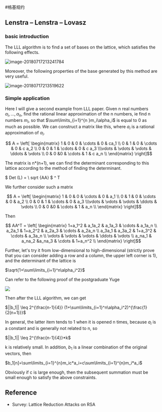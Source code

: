 
#格基规约


## Lenstra – Lenstra – Lovasz


### basic introduction


The LLL algorithm is to find a set of bases on the lattice, which satisfies the following effects.




![image-20180717213241784](figure/lll-def.png)







Moreover, the following properties of the base generated by this method are very useful.


![image-20180717213519622](figure/lll-property.png)



### Simple application


Here I will give a second example from LLL paper. Given n real numbers $\alpha_i,...,\alpha_n$, find the rational linear approximation of the n numbers, ie find n numbers $m_i$, so that $\sum\limits_{i=1}^{n }m_i\alpha_i$ is equal to 0 as much as possible. We can construct a matrix like this, where $a_i$ is a rational approximation of $\alpha_i$.




$$ A = \left[ \begin{matrix} 1   & 0 & 0     & \cdots & 0 & ca_1     \\ 0   & 1  & 0    & \cdots & 0 & c a_2  \\ 0   & 0   & 1   & \cdots & 0 & c a_3 \\\vdots & \vdots & \vdots & \ddots & \vdots \\ 0   & 0   &0   & \cdots & 1 & c a_n     \\ \end{matrix} \right]$$



The matrix is n*(n+1), we can find the determinant corresponding to this lattice according to the method of finding the determinant.


$ Det (L) = \ sqrt {AA} $ ^ T


We further consider such a matrix


$$ A = \left[ \begin{matrix} 1   & 0 & 0     & \cdots & 0 & a_1     \\ 0   & 1  & 0    & \cdots & 0 & a_2  \\ 0   & 0   & 1   & \cdots & 0 & a_3 \\\vdots & \vdots & \vdots & \ddots & \vdots \\ 0   & 0   &0   & \cdots & 1 & a_n     \\ \end{matrix} \right]$$



Then


$$ AA^T = \left[ \begin{matrix} 1+a_1^2   & a_1a_2   & a_1a_3 & \cdots  & a_1a_n     \\ a_2a_1   & 1+a_2^2  & a_2a_3 & \cdots & a_2a_n  \\ a_3a_1   & a_3a_2   & 1+a_3^2   & \cdots  & a_3a_n \\ \vdots & \vdots & \vdots & \ddots & \vdots \\ a_na_1   & a_na_2   &a_na_3   & \cdots  & 1+a_n^2     \\ \end{matrix} \right]$$



Further, let&#39;s try it from low-dimensional to high-dimensional (strictly prove that you can consider adding a row and a column, the upper left corner is 1), and the determinant of the lattice is


$\sqrt{1+\sum\limits_{i=1}^n\alpha_i^2}$



Can refer to the following proof of the postgraduate Yuge


![](figure/lll-application2.png)



Then after the LLL algorithm, we can get


$||b_1|| \leq 2^{\frac{n-1}{4}} (1+\sum\limits_{i=1}^n\alpha_i^2)^{\frac{1}{2(n+1)}}$



In general, the latter item tends to 1 when it is opened n times, because $a_i$ is a constant and is generally not related to n, so


$||b_1|| \leq 2^{\frac{n-1}{4}}*k$



k is relatively small. In addition, $b_1$ is a linear combination of the original vectors, then


$b_1[n]=\sum\limits_{i=1}^{n}m_ic*a_i=c\sum\limits_{i=1}^{n}m_i*a_i$



Obviously if c is large enough, then the subsequent summation must be small enough to satisfy the above constraints.




## Reference


- Survey: Lattice Reduction Attacks on RSA
